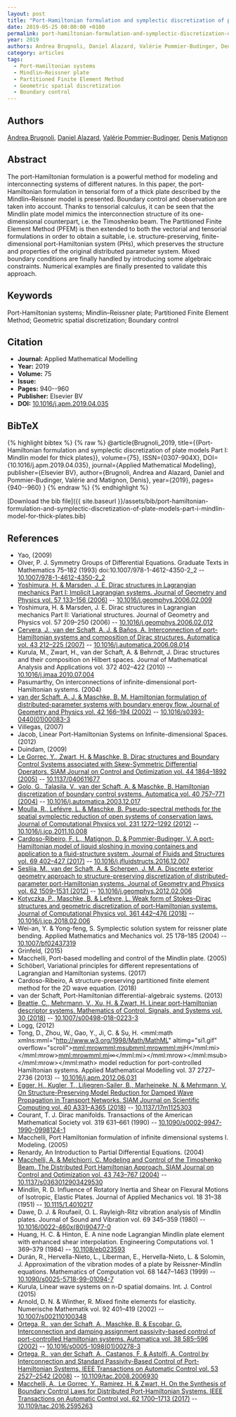 ```yaml
---
layout: post
title: "Port-Hamiltonian formulation and symplectic discretization of plate models Part I: Mindlin model for thick plates"
date: 2019-05-25 00:00:00 +0100
permalink: port-hamiltonian-formulation-and-symplectic-discretization-of-plate-models-part-i-mindlin-model-for-thick-plates
year: 2019
authors: Andrea Brugnoli, Daniel Alazard, Valérie Pommier-Budinger, Denis Matignon
category: articles
tags:
  - Port-Hamiltonian systems
  - Mindlin–Reissner plate
  - Partitioned Finite Element Method
  - Geometric spatial discretization
  - Boundary control
---
```

 
## Authors
[Andrea Brugnoli](authors/andrea-brugnoli), [Daniel Alazard](authors/daniel-alazard), [Valérie Pommier-Budinger](authors/valerie-pommier-budinger), [Denis Matignon](authors/denis-matignon)
 
## Abstract
The port-Hamiltonian formulation is a powerful method for modeling and interconnecting systems of different natures. In this paper, the port-Hamiltonian formulation in tensorial form of a thick plate described by the Mindlin–Reissner model is presented. Boundary control and observation are taken into account. Thanks to tensorial calculus, it can be seen that the Mindlin plate model mimics the interconnection structure of its one-dimensional counterpart, i.e. the Timoshenko beam. The Partitioned Finite Element Method (PFEM) is then extended to both the vectorial and tensorial formulations in order to obtain a suitable, i.e. structure-preserving, finite-dimensional port-Hamiltonian system (PHs), which preserves the structure and properties of the original distributed parameter system. Mixed boundary conditions are finally handled by introducing some algebraic constraints. Numerical examples are finally presented to validate this approach.
 
## Keywords
Port-Hamiltonian systems; Mindlin–Reissner plate; Partitioned Finite Element Method; Geometric spatial discretization; Boundary control
 
## Citation
- **Journal:** Applied Mathematical Modelling
- **Year:** 2019
- **Volume:** 75
- **Issue:** 
- **Pages:** 940--960
- **Publisher:** Elsevier BV
- **DOI:** [10.1016/j.apm.2019.04.035](https://doi.org/10.1016/j.apm.2019.04.035)
 
## BibTeX
{% highlight bibtex %}
{% raw %}
@article{Brugnoli_2019,
  title={{Port-Hamiltonian formulation and symplectic discretization of plate models Part I: Mindlin model for thick plates}},
  volume={75},
  ISSN={0307-904X},
  DOI={10.1016/j.apm.2019.04.035},
  journal={Applied Mathematical Modelling},
  publisher={Elsevier BV},
  author={Brugnoli, Andrea and Alazard, Daniel and Pommier-Budinger, Valérie and Matignon, Denis},
  year={2019},
  pages={940--960}
}
{% endraw %}
{% endhighlight %}
 
[Download the bib file]({{ site.baseurl }}/assets/bib/port-hamiltonian-formulation-and-symplectic-discretization-of-plate-models-part-i-mindlin-model-for-thick-plates.bib)
 
## References
- Yao, (2009)
- Olver, P. J. Symmetry Groups of Differential Equations. Graduate Texts in Mathematics 75–182 (1993) doi:10.1007/978-1-4612-4350-2_2 -- [10.1007/978-1-4612-4350-2_2](https://doi.org/10.1007/978-1-4612-4350-2_2)
- [Yoshimura, H. & Marsden, J. E. Dirac structures in Lagrangian mechanics Part I: Implicit Lagrangian systems. Journal of Geometry and Physics vol. 57 133–156 (2006)](dirac-structures-in-lagrangian-mechanics-part-i-implicit-lagrangian-systems) -- [10.1016/j.geomphys.2006.02.009](https://doi.org/10.1016/j.geomphys.2006.02.009)
- Yoshimura, H. & Marsden, J. E. Dirac structures in Lagrangian mechanics Part II: Variational structures. Journal of Geometry and Physics vol. 57 209–250 (2006) -- [10.1016/j.geomphys.2006.02.012](https://doi.org/10.1016/j.geomphys.2006.02.012)
- [Cervera, J., van der Schaft, A. J. & Baños, A. Interconnection of port-Hamiltonian systems and composition of Dirac structures. Automatica vol. 43 212–225 (2007)](interconnection-of-port-hamiltonian-systems-and-composition-of-dirac-structures) -- [10.1016/j.automatica.2006.08.014](https://doi.org/10.1016/j.automatica.2006.08.014)
- Kurula, M., Zwart, H., van der Schaft, A. & Behrndt, J. Dirac structures and their composition on Hilbert spaces. Journal of Mathematical Analysis and Applications vol. 372 402–422 (2010) -- [10.1016/j.jmaa.2010.07.004](https://doi.org/10.1016/j.jmaa.2010.07.004)
- Pasumarthy, On interconnections of infinite-dimensional port-Hamiltonian systems. (2004)
- [van der Schaft, A. J. & Maschke, B. M. Hamiltonian formulation of distributed-parameter systems with boundary energy flow. Journal of Geometry and Physics vol. 42 166–194 (2002)](hamiltonian-formulation-of-distributed-parameter-systems-with-boundary-energy-flow) -- [10.1016/s0393-0440(01)00083-3](https://doi.org/10.1016/s0393-0440(01)00083-3)
- Villegas, (2007)
- Jacob, Linear Port-Hamiltonian Systems on Infinite-dimensional Spaces. (2012)
- Duindam, (2009)
- [Le Gorrec, Y., Zwart, H. & Maschke, B. Dirac structures and Boundary Control Systems associated with Skew-Symmetric Differential Operators. SIAM Journal on Control and Optimization vol. 44 1864–1892 (2005)](dirac-structures-and-boundary-control-systems-associated-with-skew-symmetric-differential-operators) -- [10.1137/040611677](https://doi.org/10.1137/040611677)
- [Golo, G., Talasila, V., van der Schaft, A. & Maschke, B. Hamiltonian discretization of boundary control systems. Automatica vol. 40 757–771 (2004)](hamiltonian-discretization-of-boundary-control-systems) -- [10.1016/j.automatica.2003.12.017](https://doi.org/10.1016/j.automatica.2003.12.017)
- [Moulla, R., Lefévre, L. & Maschke, B. Pseudo-spectral methods for the spatial symplectic reduction of open systems of conservation laws. Journal of Computational Physics vol. 231 1272–1292 (2012)](pseudo-spectral-methods-for-the-spatial-symplectic-reduction-of-open-systems-of-conservation-laws) -- [10.1016/j.jcp.2011.10.008](https://doi.org/10.1016/j.jcp.2011.10.008)
- [Cardoso-Ribeiro, F. L., Matignon, D. & Pommier-Budinger, V. A port-Hamiltonian model of liquid sloshing in moving containers and application to a fluid-structure system. Journal of Fluids and Structures vol. 69 402–427 (2017)](a-port-hamiltonian-model-of-liquid-sloshing-in-moving-containers-and-application-to-a-fluid-structure-system) -- [10.1016/j.jfluidstructs.2016.12.007](https://doi.org/10.1016/j.jfluidstructs.2016.12.007)
- [Seslija, M., van der Schaft, A. & Scherpen, J. M. A. Discrete exterior geometry approach to structure-preserving discretization of distributed-parameter port-Hamiltonian systems. Journal of Geometry and Physics vol. 62 1509–1531 (2012)](discrete-exterior-geometry-approach-to-structure-preserving-discretization-of-distributed-parameter-port-hamiltonian-systems) -- [10.1016/j.geomphys.2012.02.006](https://doi.org/10.1016/j.geomphys.2012.02.006)
- [Kotyczka, P., Maschke, B. & Lefèvre, L. Weak form of Stokes–Dirac structures and geometric discretization of port-Hamiltonian systems. Journal of Computational Physics vol. 361 442–476 (2018)](weak-form-of-stokes-dirac-structures-and-geometric-discretization-of-port-hamiltonian-systems) -- [10.1016/j.jcp.2018.02.006](https://doi.org/10.1016/j.jcp.2018.02.006)
- Wei-an, Y. & Yong-feng, S. Symplectic solution system for reissner plate bending. Applied Mathematics and Mechanics vol. 25 178–185 (2004) -- [10.1007/bf02437319](https://doi.org/10.1007/bf02437319)
- Grinfeld, (2015)
- Macchelli, Port-based modelling and control of the Mindlin plate. (2005)
- Schöberl, Variational principles for different representations of Lagrangian and Hamiltonian systems. (2017)
- Cardoso-Ribeiro, A structure-preserving partitioned finite element method for the 2D wave equation. (2018)
- van der Schaft, Port-Hamiltonian differential-algebraic systems. (2013)
- [Beattie, C., Mehrmann, V., Xu, H. & Zwart, H. Linear port-Hamiltonian descriptor systems. Mathematics of Control, Signals, and Systems vol. 30 (2018)](linear-port-hamiltonian-descriptor-systems) -- [10.1007/s00498-018-0223-3](https://doi.org/10.1007/s00498-018-0223-3)
- Logg, (2012)
- Tong, D., Zhou, W., Gao, Y., Ji, C. & Su, H. <mml:math xmlns:mml="http://www.w3.org/1998/Math/MathML" altimg="si1.gif" overflow="scroll"><mml:mrow><mml:msub><mml:mrow><mml:mi>H</mml:mi></mml:mrow><mml:mrow><mml:mi>∞</mml:mi></mml:mrow></mml:msub></mml:mrow></mml:math> model reduction for port-controlled Hamiltonian systems. Applied Mathematical Modelling vol. 37 2727–2736 (2013) -- [10.1016/j.apm.2012.06.031](https://doi.org/10.1016/j.apm.2012.06.031)
- [Egger, H., Kugler, T., Liljegren-Sailer, B., Marheineke, N. & Mehrmann, V. On Structure-Preserving Model Reduction for Damped Wave Propagation in Transport Networks. SIAM Journal on Scientific Computing vol. 40 A331–A365 (2018)](on-structure-preserving-model-reduction-for-damped-wave-propagation-in-transport-networks) -- [10.1137/17m1125303](https://doi.org/10.1137/17m1125303)
- Courant, T. J. Dirac manifolds. Transactions of the American Mathematical Society vol. 319 631–661 (1990) -- [10.1090/s0002-9947-1990-0998124-1](https://doi.org/10.1090/s0002-9947-1990-0998124-1)
- Macchelli, Port Hamiltonian formulation of infinite dimensional systems I. Modeling. (2005)
- Renardy, An Introduction to Partial Differential Equations. (2004)
- [Macchelli, A. & Melchiorri, C. Modeling and Control of the Timoshenko Beam. The Distributed Port Hamiltonian Approach. SIAM Journal on Control and Optimization vol. 43 743–767 (2004)](modeling-and-control-of-the-timoshenko-beam-the-distributed-port-hamiltonian-approach) -- [10.1137/s0363012903429530](https://doi.org/10.1137/s0363012903429530)
- Mindlin, R. D. Influence of Rotatory Inertia and Shear on Flexural Motions of Isotropic, Elastic Plates. Journal of Applied Mechanics vol. 18 31–38 (1951) -- [10.1115/1.4010217](https://doi.org/10.1115/1.4010217)
- Dawe, D. J. & Roufaeil, O. L. Rayleigh-Ritz vibration analysis of Mindlin plates. Journal of Sound and Vibration vol. 69 345–359 (1980) -- [10.1016/0022-460x(80)90477-0](https://doi.org/10.1016/0022-460x(80)90477-0)
- Huang, H. C. & Hinton, E. A nine node Lagrangian Mindlin plate element with enhanced shear interpolation. Engineering Computations vol. 1 369–379 (1984) -- [10.1108/eb023593](https://doi.org/10.1108/eb023593)
- Durán, R., Hervella-Nieto, L., Liberman, E., Hervella-Nieto, L. & Solomin, J. Approximation of the vibration modes of a plate by Reissner-Mindlin equations. Mathematics of Computation vol. 68 1447–1463 (1999) -- [10.1090/s0025-5718-99-01094-7](https://doi.org/10.1090/s0025-5718-99-01094-7)
- Kurula, Linear wave systems on n-D spatial domains. Int. J. Control (2015)
- Arnold, D. N. & Winther, R. Mixed finite elements for elasticity. Numerische Mathematik vol. 92 401–419 (2002) -- [10.1007/s002110100348](https://doi.org/10.1007/s002110100348)
- [Ortega, R., van der Schaft, A., Maschke, B. & Escobar, G. Interconnection and damping assignment passivity-based control of port-controlled Hamiltonian systems. Automatica vol. 38 585–596 (2002)](interconnection-and-damping-assignment-passivity-based-control-of-port-controlled-hamiltonian-systems) -- [10.1016/s0005-1098(01)00278-3](https://doi.org/10.1016/s0005-1098(01)00278-3)
- [Ortega, R., van der Schaft, A., Castanos, F. & Astolfi, A. Control by Interconnection and Standard Passivity-Based Control of Port-Hamiltonian Systems. IEEE Transactions on Automatic Control vol. 53 2527–2542 (2008)](control-by-interconnection-and-standard-passivity-based-control-of-port-hamiltonian-systems) -- [10.1109/tac.2008.2006930](https://doi.org/10.1109/tac.2008.2006930)
- [Macchelli, A., Le Gorrec, Y., Ramirez, H. & Zwart, H. On the Synthesis of Boundary Control Laws for Distributed Port-Hamiltonian Systems. IEEE Transactions on Automatic Control vol. 62 1700–1713 (2017)](on-the-synthesis-of-boundary-control-laws-for-distributed-port-hamiltonian-systems) -- [10.1109/tac.2016.2595263](https://doi.org/10.1109/tac.2016.2595263)


